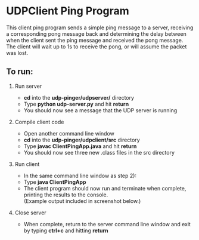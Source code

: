 # UDPClient Ping Program  

This client ping program sends a simple ping message to a server, receiving a corresponding pong message back and determining the delay between when the client sent the ping message and received the pong message. The client will wait up to 1s to receive the pong, or will assume the packet was lost.

## To run:  

1) Run server
   - **cd** into the **udp-pinger/udpserver/** directory  
   - Type **python udp-server.py** and hit **return**
   - You should now see a message that the UDP server is running
   
2) Compile client code
   - Open another command line window
   - **cd** into the **udp-pinger/udpclient/src** directory  
   - Type **javac ClientPingApp.java** and hit **return**
   - You should now see three new .class files in the src directory
   
3) Run client
   - In the same command line window as step 2):
   - Type **java ClientPingApp**  
   - The client program should now run and terminate when complete, printing the results to the console.  
     (Example output included in screenshot below.)

4) Close server
   - When complete, return to the server command line window and exit by typing **ctrl+c** and hitting **return**